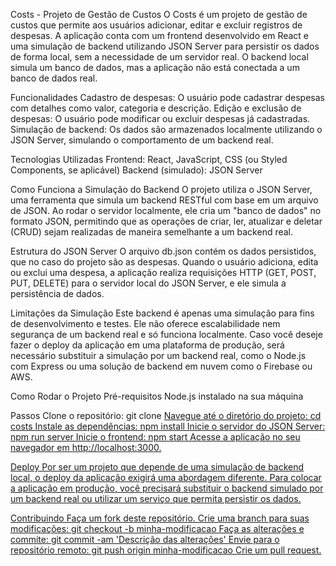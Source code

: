 Costs - Projeto de Gestão de Custos
O Costs é um projeto de gestão de custos que permite aos usuários adicionar, editar e excluir registros de despesas. A aplicação conta com um frontend desenvolvido em React e uma simulação de backend utilizando JSON Server para persistir os dados de forma local, sem a necessidade de um servidor real. O backend local simula um banco de dados, mas a aplicação não está conectada a um banco de dados real.


Funcionalidades
Cadastro de despesas: O usuário pode cadastrar despesas com detalhes como valor, categoria e descrição.
Edição e exclusão de despesas: O usuário pode modificar ou excluir despesas já cadastradas.
Simulação de backend: Os dados são armazenados localmente utilizando o JSON Server, simulando o comportamento de um backend real.


Tecnologias Utilizadas
Frontend: React, JavaScript, CSS (ou Styled Components, se aplicável)
Backend (simulado): JSON Server


Como Funciona a Simulação do Backend
O projeto utiliza o JSON Server, uma ferramenta que simula um backend RESTful com base em um arquivo de JSON. Ao rodar o servidor localmente, ele cria um "banco de dados" no formato JSON, permitindo que as operações de criar, ler, atualizar e deletar (CRUD) sejam realizadas de maneira semelhante a um backend real.


Estrutura do JSON Server
O arquivo db.json contém os dados persistidos, que no caso do projeto são as despesas. Quando o usuário adiciona, edita ou exclui uma despesa, a aplicação realiza requisições HTTP (GET, POST, PUT, DELETE) para o servidor local do JSON Server, e ele simula a persistência de dados.


Limitações da Simulação
Este backend é apenas uma simulação para fins de desenvolvimento e testes. Ele não oferece escalabilidade nem segurança de um backend real e só funciona localmente. Caso você deseje fazer o deploy da aplicação em uma plataforma de produção, será necessário substituir a simulação por um backend real, como o Node.js com Express ou uma solução de backend em nuvem como o Firebase ou AWS.


Como Rodar o Projeto
Pré-requisitos
Node.js instalado na sua máquina

Passos
Clone o repositório: git clone <a href="https://github.com/RoberthVieira/Costs">
Navegue até o diretório do projeto: cd costs
Instale as dependências: npm install
Inicie o servidor do JSON Server: npm run server
Inicie o frontend: npm start
Acesse a aplicação no seu navegador em http://localhost:3000.

Deploy
Por ser um projeto que depende de uma simulação de backend local, o deploy da aplicação exigirá uma abordagem diferente. Para colocar a aplicação em produção, você precisará substituir o backend simulado por um backend real ou utilizar um serviço que permita persistir os dados.

Contribuindo
Faça um fork deste repositório.
Crie uma branch para suas modificações: git checkout -b minha-modificacao
Faça as alterações e commite: git commit -am 'Descrição das alterações'
Envie para o repositório remoto: git push origin minha-modificacao
Crie um pull request.